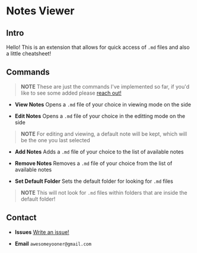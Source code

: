 # Notes Viewer

## Intro
Hello! This is an extension that allows for quick access of `.md` files and also a little cheatsheet!

## Commands

> **NOTE**
    These are just the commands I've implemented so far, if you'd like to see some added please [reach out!](#contact)

- **View Notes**
    Opens a `.md` file of your choice in viewing mode on the side

- **Edit Notes**
    Opens a `.md` file of your choice in the editting mode on the side

> **NOTE** For editing and viewing, a default note will be kept, which will be the one you last selected

- **Add Notes**
    Adds a `.md` file of your choice to the list of available notes

- **Remove Notes**
    Removes a `.md` file of your choice from the list of available notes

- **Set Default Folder**
    Sets the default folder for looking for `.md` files

> **NOTE** This will not look for `.md` files within folders that are inside the default folder!

## Contact

- **Issues** [Write an issue!](https://github.com/awesomeyooner/Notes-Viewer/issues) 

- **Email** `awesomeyooner@gmail.com`
